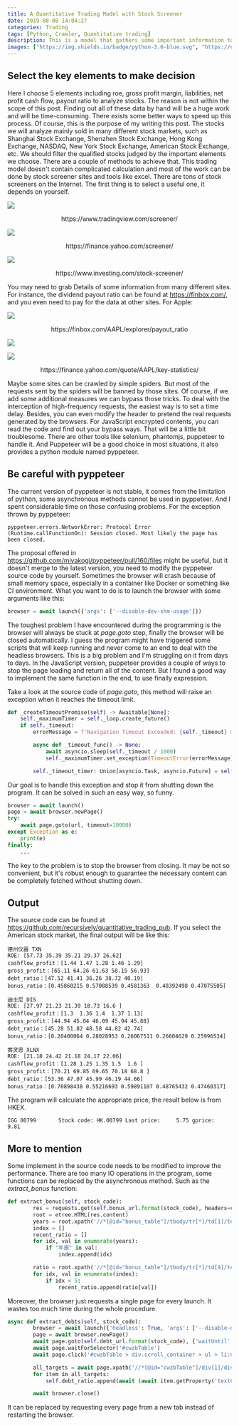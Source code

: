 ```yaml
---
title: A Quantitative Trading Model with Stock Screener
date: 2019-08-08 14:04:27
categories: Trading
tags: [Python, Crawler, Quantitative trading]
description: This is a model that gathers some important information to decide which stock to buy. Certainly, the transaction can be made by the program itself automatically.
images: ["https://img.shields.io/badge/python-3.6-blue.svg", "https://ci.appveyor.com/api/projects/status/cilhy53lx7k3hm6f?svg=true", "https://codecov.io/gh/recursively/quantitative_trading_pub/branch/master/graph/badge.svg"]
---
```

## Select the key elements to make decision
Here I choose 5 elements including roe, gross profit margin, liabilities, net profit cash flow, payout ratio to analyze stocks. The reason is not within the scope of this post. Finding out all of these data by hand will be a huge work and will be time-consuming. There exists some better ways to speed up this process. Of course, this is the purpose of my writing this post.
The stocks we will analyze mainly sold in many different stock markets, such as Shanghai Stock Exchange, Shenzhen Stock Exchange, Hong Kong Exchange, NASDAQ, New York Stock Exchange, American Stock Exchange, etc. We should filter the qualified stocks judged by the important elements we choose. There are a couple of methods to achieve that. This trading model doesn't contain complicated calculation and most of the work can be done by stock screener sites and tools like excel.
There are tons of stock screeners on the Internet. The first thing is to select a useful one, it depends on yourself. 

![](https://media.githubusercontent.com/media/recursively/recursively.github.io/hexo/source/pics/6-1.png)

<center>https://www.tradingview.com/screener/</center>

![](https://media.githubusercontent.com/media/recursively/recursively.github.io/hexo/source/pics/6-2.png)

<center>https://finance.yahoo.com/screener/</center>

![](https://media.githubusercontent.com/media/recursively/recursively.github.io/hexo/source/pics/6-3.png)

<center>https://www.investing.com/stock-screener/</center>

You may need to grab Details of some information from many different sites. For instance, the dividend payout ratio can be found at https://finbox.com/, and you even need to pay for the data at other sites. For Apple:

![](https://media.githubusercontent.com/media/recursively/recursively.github.io/hexo/source/pics/6-4.png)

<center>https://finbox.com/AAPL/explorer/payout_ratio</center>

![](https://media.githubusercontent.com/media/recursively/recursively.github.io/hexo/source/pics/6-5.png)

![](https://media.githubusercontent.com/media/recursively/recursively.github.io/hexo/source/pics/6-6.png)

<center>https://finance.yahoo.com/quote/AAPL/key-statistics/</center>

Maybe some sites can be crawled by simple spiders. But most of the requests sent by the spiders will be banned by those sites. Of course, if we add some additional measures we can bypass those tricks. To deal with the interception of high-frequency requests, the easiest way is to set a time delay. Besides, you can even modify the header to pretend the real requests generated by the browsers. For JavaScript encrypted contents, you can read the code and find out your bypass ways. That will be a little bit troublesome. There are other tools like selenium, phantomjs, puppeteer to handle it. And Puppeteer will be a good choice in most situations, it also provides a python module named pyppeteer.

## Be careful with pyppeteer
The current version of pyppeteer is not stable, it comes from the limitation of python, some asynchronous methods cannot be used in pyppeteer. And I spent considerable time on those confusing problems. For the exception thrown by pyppeteer:
```shell
pyppeteer.errors.NetworkError: Protocol Error (Runtime.callFunctionOn): Session closed. Most likely the page has been closed.
```
The proposal offered in https://github.com/miyakogi/pyppeteer/pull/160/files might be useful, but it doesn't merge to the latest version, you need to modify the pyppeteer source code by yourself.
Sometimes the browser will crash because of small memory space, especially in a container like Docker or something like CI environment. What you want to do is to launch the browser with some arguments like this:
```python
browser = await launch({'args': ['--disable-dev-shm-usage']})
```

The toughest problem I have encountered during the programming is the browser will always be stuck at *page.goto* step, finally the browser will be closed automatically. I guess the program might have triggered some scripts that will keep running and never come to an end to deal with the headless browsers. This is a big problem and I'm struggling on it from days to days. In the JavaScript version, puppeteer provides a couple of ways to stop the page loading and return all of the content. But I found a good way to implement the same function in the end, to use finally expression. 

Take a look at the source code of *page.goto*, this method will raise an exception when it reaches the timeout limit.
```python
def _createTimeoutPromise(self) -> Awaitable[None]:
    self._maximumTimer = self._loop.create_future()
    if self._timeout:
        errorMessage = f'Navigation Timeout Exceeded: {self._timeout} ms exceeded.'

        async def _timeout_func() -> None:
            await asyncio.sleep(self._timeout / 1000)
            self._maximumTimer.set_exception(TimeoutError(errorMessage))

        self._timeout_timer: Union[asyncio.Task, asyncio.Future] = self._loop.create_task(_timeout_func())
```
Our goal is to handle this exception and stop it from shutting down the program. It can be solved in such an easy way, so funny.

```python
browser = await launch()
page = await browser.newPage()
try:
    await page.goto(url, timeout=10000)
except Exception as e:
    print(e)
finally:
    ...
```
The key to the problem is to stop the browser from closing. It may be not so convenient, but it's robust enough to guarantee the necessary content can be completely fetched without shutting down.

## Output
The source code can be found at https://github.com/recursively/quantitative_trading_pub. If you select the American stock market, the final output will be like this:
```shell
德州仪器 TXN
ROE: [57.73 35.39 35.21 29.37 26.62]
cashflow_profit：[1.44 1.47 1.28 1.46 1.29]
gross_profit：[65.11 64.26 61.63 58.15 56.93]
debt_ratio：[47.52 41.41 36.26 38.72 40.19]
bonus_ratio：[0.45860215 0.57088539 0.4581363  0.48392498 0.47075505]

迪士尼 DIS
ROE: [27.97 21.23 21.39 18.73 16.6 ]
cashflow_profit：[1.3  1.36 1.4  1.37 1.13]
gross_profit：[44.94 45.04 46.09 45.94 45.88]
debt_ratio：[45.28 51.82 48.58 44.82 42.74]
bonus_ratio：[0.20400064 0.28028953 0.26067511 0.26604629 0.25996534]

赛灵思 XLNX
ROE: [21.18 24.42 21.18 24.17 22.06]
cashflow_profit：[1.28 1.25 1.35 1.5  1.6 ]
gross_profit：[70.21 69.85 69.65 70.18 68.8 ]
debt_ratio：[53.36 47.07 45.99 46.19 44.66]
bonus_ratio：[0.70898438 0.55216693 0.59891107 0.48765432 0.47460317]
```
The program will calculate the appropriate price, the result below is from HKEX.
```shell
IGG 00799       Stock code: HK.00799 Last price:     5.75 gprice:     9.81
```

## More to mention
Some implement in the source code needs to be modified to improve the performance. There are too many IO operations in the program, some functions can be replaced by the asynchronous method. Such as the *extract_bonus* function:
```python
def extract_bonus(self, stock_code):
        res = requests.get(self.bonus_url.format(stock_code), headers=config.headers)
        root = etree.HTML(res.content)
        years = root.xpath('//*[@id="bonus_table"]/tbody/tr[*]/td[1]/text()')
        index = []
        recent_ratio = []
        for idx, val in enumerate(years):
            if "年报" in val:
                index.append(idx)

        ratio = root.xpath('//*[@id="bonus_table"]/tbody/tr[*]/td[9]/text()')
        for idx, val in enumerate(index):
            if idx < 5:
                recent_ratio.append(ratio[val])
```
Moreover, the browser just requests a single page for every launch. It wastes too much time during the whole procedure. 
```python
async def extract_debts(self, stock_code):
        browser = await launch({'headless': True, 'args': ['--disable-dev-shm-usage']})
        page = await browser.newPage()
        await page.goto(self.debt_url.format(stock_code), {'waitUntil': "networkidle2"}, timeout=60000)
        await page.waitForSelector('#cwzbTable')
        await page.click('#cwzbTable > div.scroll_container > ul > li:nth-child(2) > a')

        all_targets = await page.xpath('//*[@id="cwzbTable"]/div[1]/div[1]/div[4]/table[2]/tbody/tr[11]/td[position()<6]')
        for item in all_targets:
            self.debt_ratio.append(await (await item.getProperty('textContent')).jsonValue())

        await browser.close()
```
It can be replaced by requesting every page from a new tab instead of restarting the browser.
